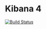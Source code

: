 # Kibana 4

[![Build Status](https://magnum.travis-ci.com/elasticsearch/kibana4.png?token=tsFxSKHtVKG8EZavSjXY&branch=master)](https://magnum.travis-ci.com/elasticsearch/kibana4)